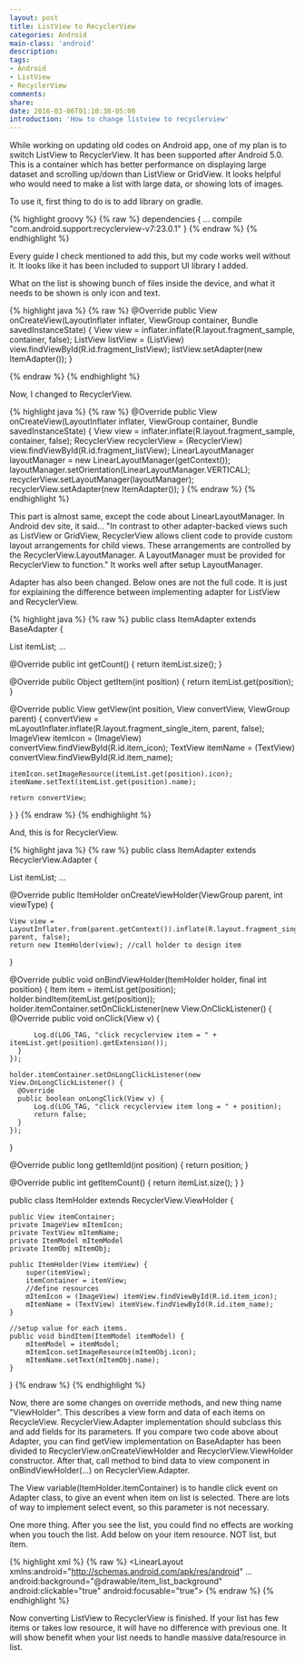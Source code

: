 ```yaml
---
layout: post
title: ListView to RecyclerView
categories: Android
main-class: 'android'
description:
tags:
- Android
- ListView
- RecyclerView
comments:
share:
date: 2016-03-06T01:10:38-05:00
introduction: 'How to change listview to recyclerview'
---
```


While working on updating old codes on Android app, one of my plan is to switch ListView to RecyclerView. It has been supported after Android 5.0.
This is a container which has better performance on displaying large dataset and scrolling up/down than ListView or GridView. It looks helpful who would need to make a list with large data, or showing lots of images.

To use it, first thing to do is to add library on gradle.

{% highlight groovy %}
{% raw %}
dependencies {
    ...
    compile "com.android.support:recyclerview-v7:23.0.1"
}
{% endraw %}
{% endhighlight %}

Every guide I check mentioned to add this, but my code works well without it. It looks like it has been included to support UI library I added.

What on the list is showing bunch of files inside the device, and what it needs to be shown is only icon and text.

{% highlight java %}
{% raw %}
    @Override
    public View onCreateView(LayoutInflater inflater, ViewGroup container, Bundle savedInstanceState) {
        View view = inflater.inflate(R.layout.fragment_sample, container, false);
        ListView listView = (ListView) view.findViewById(R.id.fragment_listView);
        listView.setAdapter(new ItemAdapter());
    }

{% endraw %}
{% endhighlight %}

Now, I changed to RecyclerView.

{% highlight java %}
{% raw %}
    @Override
    public View onCreateView(LayoutInflater inflater, ViewGroup container, Bundle savedInstanceState) {
        View view = inflater.inflate(R.layout.fragment_sample, container, false);
        RecyclerView recyclerView = (RecyclerView) view.findViewById(R.id.fragment_listView);
        LinearLayoutManager layoutManager = new LinearLayoutManager(getContext());
        layoutManager.setOrientation(LinearLayoutManager.VERTICAL);
        recyclerView.setLayoutManager(layoutManager);
        recyclerView.setAdapter(new ItemAdapter());
    }
{% endraw %}
{% endhighlight %}

This part is almost same, except the code about LinearLayoutManager.
In Android dev site, it said...
"In contrast to other adapter-backed views such as ListView or GridView, RecyclerView allows client code to provide custom layout arrangements for child views. These arrangements are controlled by the RecyclerView.LayoutManager. A LayoutManager must be provided for RecyclerView to function."
It works well after setup LayoutManager.

Adapter has also been changed.
Below ones are not the full code. It is just for explaining the difference between implementing adapter for ListView and RecyclerView.

{% highlight java %}
{% raw %}
public class ItemAdapter extends BaseAdapter {

  List<Item> itemList;
  ...

  @Override
  public int getCount() {
    return itemList.size();
  }

  @Override
  public Object getItem(int position) {
    return itemList.get(position);
  }

  @Override
  public View getView(int position, View convertView, ViewGroup parent) {
    convertView = mLayoutInflater.inflate(R.layout.fragment_single_item, parent, false);
    ImageView itemIcon = (ImageView) convertView.findViewById(R.id.item_icon);
    TextView itemName = (TextView) convertView.findViewById(R.id.item_name);

    itemIcon.setImageResource(itemList.get(position).icon);
    itemName.setText(itemList.get(position).name);

    return convertView;
  }
}
{% endraw %}
{% endhighlight %}

And, this is for RecyclerView.

{% highlight java %}
{% raw %}
public class ItemAdapter extends RecyclerView.Adapter<ItemHolder> {

  List<Item> itemList;
  ...

  @Override
  public ItemHolder onCreateViewHolder(ViewGroup parent, int viewType) {

    View view = LayoutInflater.from(parent.getContext()).inflate(R.layout.fragment_single_item, parent, false);
    return new ItemHolder(view); //call holder to design item
  }

  @Override
  public void onBindViewHolder(ItemHolder holder, final int position) {
    Item item = itemList.get(position);
    holder.bindItem(itemList.get(position));
    holder.itemContainer.setOnClickListener(new View.OnClickListener() {
      @Override
      public void onClick(View v) {

          Log.d(LOG_TAG, "click recyclerview item = " + itemList.get(position).getExtension());
      }
    });

    holder.itemContainer.setOnLongClickListener(new View.OnLongClickListener() {
      @Override
      public boolean onLongClick(View v) {
          Log.d(LOG_TAG, "click recyclerview item long = " + position);
          return false;
      }
    });
  }

  @Override
  public long getItemId(int position) {
    return position;
  }

  @Override
  public int getItemCount() {
    return itemList.size();
  }
}

public class ItemHolder extends RecyclerView.ViewHolder {

    public View itemContainer;
    private ImageView mItemIcon;
    private TextView mItemName;
    private ItemModel mItemModel
    private ItemObj mItemObj;

    public ItemHolder(View itemView) {
        super(itemView);
        itemContainer = itemView;
        //define resources
        mItemIcon = (ImageView) itemView.findViewById(R.id.item_icon);
        mItemName = (TextView) itemView.findViewById(R.id.item_name);
    }

    //setup value for each items.
    public void bindItem(ItemModel itemModel) {
        mItemModel = itemModel;
        mItemIcon.setImageResource(mItemObj.icon);
        mItemName.setText(mItemObj.name);
    }
}
{% endraw %}
{% endhighlight %}

Now, there are some changes on override methods, and new thing name "ViewHolder".
This describes a view form and data of each items on RecycleView. RecyclerView.Adapter implementation should subclass this and add fields for its parameters. If you compare two code above about Adapter, you can find getView implementation on BaseAdapter has been divided to RecyclerView.onCreateViewHolder and RecyclerView.ViewHolder constructor.
After that, call method to bind data to view component in onBindViewHolder(...) on RecyclerView.Adapter.

The View variable(ItemHolder.itemContainer) is to handle click event on Adapter class, to give an event when item on list is selected. There are lots of way to implement select event, so this parameter is not necessary.


One more thing. After you see the list, you could find no effects are working when you touch the list. Add below on your item resource. NOT list, but item.

{% highlight xml %}
{% raw %}
<LinearLayout
    xmlns:android="http://schemas.android.com/apk/res/android"
    ...
    android:background="@drawable/item_list_background"
    android:clickable="true"
    android:focusable="true">
{% endraw %}
{% endhighlight %}

Now converting ListView to RecyclerView is finished. If your list has few items or takes low resource, it will have no difference with previous one. It will show benefit when your list needs to handle massive data/resource in list.
